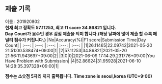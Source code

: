 


  
## 제출 기록  
이름 : 201920802  
**현재 최고 정확도 57.11253, 최고 f1 score 34.86821 입니다.**  
**Day Count가 음수인 경우 감점 제출을 의미 합니다.(해당 날짜에 많이 제출 할 수록 페널티 점수가 커집니다.)**
|No|Accuracy(%)|F1 score|Submission Time|Day Count|
| :---: | :---: | :---: | :---: | :---: |
|1|26.11465|22.09742|2021-05-20 21:51:00.538474+09:00|1|
|2|57.11253|34.86821|2021-05-20 21:56:11.943697+09:00|2|
|3|0|0|2021-06-09 17:14:29.231776+09:00|You Have Problem with Submission|
|4|52.86624|31.95928|2021-06-10 14:28:35.397328+09:00|1|


**점수는 소숫점 5자리 까지 출력됩니다.**
**Time zone is seoul,korea (UTC+9:00)**
